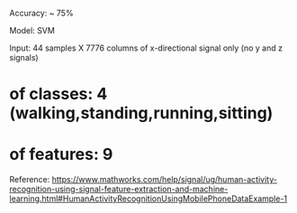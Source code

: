 Accuracy: ~ 75%

Model: SVM

Input: 44 samples X 7776 columns of x-directional signal only (no y and z signals)

# of classes: 4 (walking,standing,running,sitting)

# of features: 9

Reference: https://www.mathworks.com/help/signal/ug/human-activity-recognition-using-signal-feature-extraction-and-machine-learning.html#HumanActivityRecognitionUsingMobilePhoneDataExample-1
